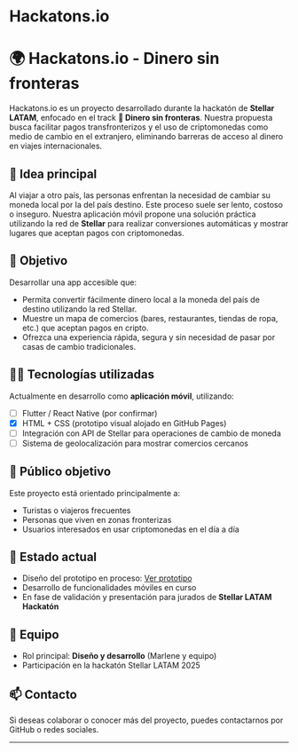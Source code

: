 # Hackatons.io

# 🌍 Hackatons.io - Dinero sin fronteras

Hackatons.io es un proyecto desarrollado durante la hackatón de **Stellar LATAM**, enfocado en el track **💸 Dinero sin fronteras**. Nuestra propuesta busca facilitar pagos transfronterizos y el uso de criptomonedas como medio de cambio en el extranjero, eliminando barreras de acceso al dinero en viajes internacionales.

## 🧠 Idea principal

Al viajar a otro país, las personas enfrentan la necesidad de cambiar su moneda local por la del país destino. Este proceso suele ser lento, costoso o inseguro. Nuestra aplicación móvil propone una solución práctica utilizando la red de **Stellar** para realizar conversiones automáticas y mostrar lugares que aceptan pagos con criptomonedas.

## 🚀 Objetivo

Desarrollar una app accesible que:
- Permita convertir fácilmente dinero local a la moneda del país de destino utilizando la red Stellar.
- Muestre un mapa de comercios (bares, restaurantes, tiendas de ropa, etc.) que aceptan pagos en cripto.
- Ofrezca una experiencia rápida, segura y sin necesidad de pasar por casas de cambio tradicionales.

## 👨‍💻 Tecnologías utilizadas

Actualmente en desarrollo como **aplicación móvil**, utilizando:
- [ ] Flutter / React Native (por confirmar)
- [x] HTML + CSS (prototipo visual alojado en GitHub Pages)
- [ ] Integración con API de Stellar para operaciones de cambio de moneda
- [ ] Sistema de geolocalización para mostrar comercios cercanos

## 🧭 Público objetivo

Este proyecto está orientado principalmente a:
- Turistas o viajeros frecuentes
- Personas que viven en zonas fronterizas
- Usuarios interesados en usar criptomonedas en el día a día

## 📍 Estado actual

- Diseño del prototipo en proceso: [Ver prototipo](https://nady07.github.io/Hackatons.io/index2.html)
- Desarrollo de funcionalidades móviles en curso
- En fase de validación y presentación para jurados de **Stellar LATAM Hackatón**

## 👥 Equipo

- Rol principal: **Diseño y desarrollo** (Marlene y equipo)
- Participación en la hackatón Stellar LATAM 2025

## 📫 Contacto

Si deseas colaborar o conocer más del proyecto, puedes contactarnos por GitHub o redes sociales.

---